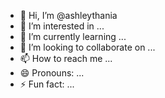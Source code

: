 - 👋 Hi, I’m @ashleythania
- 👀 I’m interested in ...
- 🌱 I’m currently learning ...
- 💞️ I’m looking to collaborate on ...
- 📫 How to reach me ...
- 😄 Pronouns: ...
- ⚡ Fun fact: ...

<!---
ashleythania/ashleythania is a ✨ special ✨ repository because its `README.md` (this file) appears on your GitHub profile.
You can click the Preview link to take a look at your changes.
--->
